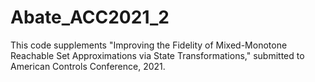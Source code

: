 # Abate_ACC2021_2
This code supplements "Improving the Fidelity of Mixed-Monotone Reachable Set Approximations via State Transformations," submitted to American Controls Conference, 2021.
